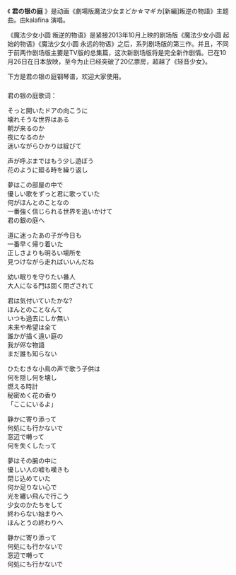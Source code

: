 

《 **君の银の庭** 》是动画《劇場版魔法少女まどか☆マギカ[新編]叛逆の物語》主题曲。由kalafina 演唱。

  

《魔法少女小圆 叛逆的物语》是紧接2013年10月上映的剧场版《魔法少女小圆 起始的物语》《魔法少女小圆
永远的物语》之后，系列剧场版的第三作。并且，不同于前两作剧场版主要是TV版的总集篇，这次新剧场版将是完全新作剧情。已在10月26日在日本放映，至今为止已经突破了20亿票房，超越了《轻音少女》。

  

下方是君の银の庭钢琴谱，欢迎大家使用。

###  
君の银の庭歌词：

  
そっと開いたドアの向こうに  
壊れそうな世界はある  
朝が来るのか  
夜になるのか  
迷いながらひかりは綻びて

声が呼ぶまではもう少し遊ぼう  
花のように廻る時を繰り返し

夢はこの部屋の中で  
優しい歌をずっと君に歌っていた  
何がほんとのことなの  
一番強く信じられる世界を追いかけて  
君の銀の庭へ

道に迷ったあの子が今日も  
一番早く帰り着いた  
正しさよりも明るい場所を  
見つけながら走ればいいんだね

幼い眠りを守りたい番人  
大人になる門は固く閉ざされて

君は気付いていたかな?  
ほんとのことなんて  
いつも過去にしか無い  
未来や希望は全て  
誰かが描く遠い庭の  
我が侭な物語  
まだ誰も知らない

ひたむきな小鳥の声で歌う子供は  
何を隠し何を壊し  
燃える時計  
秘密めく花の香り  
「ここにいるよ」

静かに寄り添って  
何処にも行かないで  
窓辺で囀って  
何を失くしたって

夢はその腕の中に  
優しい人の嘘も嘆きも  
閉じ込めていた  
何か足りない心で  
光を纏い飛んで行こう  
少女のかたちをして  
終わらない始まりへ  
ほんとうの終わりへ

静かに寄り添って  
何処にも行かないで  
窓辺で囀って  
何処にも行かないで

  
  

